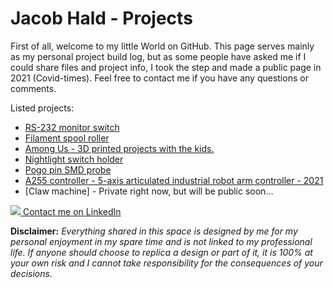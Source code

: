 # Jacob Hald - Projects
First of all, welcome to my little World on GitHub. This page serves mainly as my personal project build log, but as some people have asked me if I could share files and project info, I took the step and made a public page in 2021 (Covid-times). Feel free to contact me if you have any questions or comments.    
        
  Listed projects:
  
  * [RS-232 monitor switch](https://haldinc.github.io/RS-232-monitor/)
  * [Filament spool roller](https://haldinc.github.io/Filament%20roller%202021/Filament_roller)
  * [Among Us - 3D printed projects with the kids.](https://haldinc.github.io/AmongUs_2021/AmongUs2021)
  * [Nightlight switch holder](https://haldinc.github.io/SwitchHolder2021/SwitchHolder)
  * [Pogo pin SMD probe](https://haldinc.github.io/PogoPinProbe2021/PogoPinProbe)
  * [A255 controller - 5-axis articulated industrial robot arm controller - 2021](https://haldinc.github.io/CRS-A255-controller/)
  * [Claw machine] - Private right now, but will be public soon...

   
      
  
   
[![](https://i.stack.imgur.com/gVE0j.png) Contact me on LinkedIn](https://www.linkedin.com/in/jacob-hald-b939933)  

**Disclaimer:** *Everything shared in this space is designed by me for my personal enjoyment in my spare time and is not linked to my professional life. If anyone should choose to replica a design or part of it, it is 100% at your own risk and I cannot take responsibility for the consequences of your decisions.*  
  
